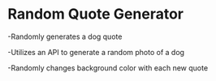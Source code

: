 # Random Quote Generator

-Randomly generates a dog quote

-Utilizes an API to generate a random photo of a dog

-Randomly changes background color with each new quote